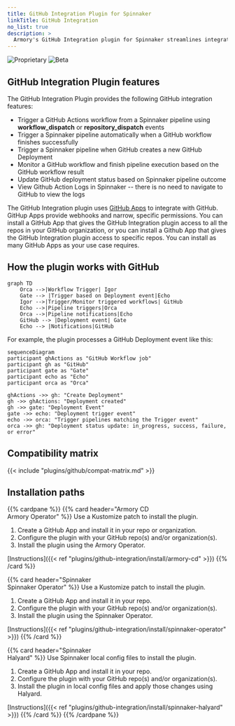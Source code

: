 ```yaml
---
title: GitHub Integration Plugin for Spinnaker
linkTitle: GitHub Integration
no_list: true
description: >
  Armory's GitHub Integration plugin for Spinnaker streamlines integration with GitHub Actions, filling the native support gap. The plugin enables easy triggering of GitHub Actions workflows, dynamic control of Spinnaker pipelines based on workflow outcomes, and seamless synchronization of GitHub Deployment statuses with Spinnaker pipeline conclusions.
---
```


![Proprietary](/images/proprietary.svg) ![Beta](/images/beta.svg)

## GitHub Integration Plugin features

The GitHub Integration Plugin provides the following GitHub integration features:

- Trigger a GitHub Actions workflow from a Spinnaker pipeline using **workflow_dispatch** or **repository_dispatch** events
- Trigger a Spinnaker pipeline automatically when a GitHub workflow finishes successfully
- Trigger a Spinnaker pipeline when GitHub creates a new GitHub Deployment
- Monitor a GitHub workflow and finish pipeline execution based on the GitHub workflow result
- Update GitHub deployment status based on Spinnaker pipeline outcome
- View Github Action Logs in Spinnaker -- there is no need to navigate to GitHub to view the logs

The GitHub Integration plugin uses [GitHub Apps](https://docs.github.com/en/apps/overview) to integrate with GitHub. GitHup Apps provide webhooks and narrow, specific permissions. You can install a GitHub App  that gives the GitHub Integration plugin access to all the repos in your GitHub organization, or you can install a Github App that gives the GitHub Integration plugin access to specific repos. You can install as many GitHub Apps as your use case requires.

## How the plugin works with GitHub

```mermaid
graph TD
	Orca -->|Workflow Trigger| Igor
	Gate --> |Trigger based on Deployment event|Echo
	Igor -->|Trigger/Monitor triggered workflows| GitHub
	Echo -->|Pipeline triggers|Orca
	Orca -->|Pipeline notifications|Echo
	GitHub --> |Deployment event| Gate
	Echo --> |Notifications|GitHub
```

For example, the plugin processes a GitHub Deployment event like this:

```mermaid
sequenceDiagram
participant ghActions as "GitHub Workflow job"
participant gh as "GitHub"
participant gate as "Gate"
participant echo as "Echo"
participant orca as "Orca"

ghActions ->> gh: "Create Deployment"
gh ->> ghActions: "Deployment created"
gh ->> gate: "Deployment Event"
gate ->> echo: "Deployment trigger event"
echo ->> orca: "Trigger pipelines matching the Trigger event"
orca ->> gh: "Deployment status update: in_progress, success, failure, or error"
```

## Compatibility matrix

{{< include "plugins/github/compat-matrix.md" >}}

## Installation paths

{{% cardpane %}}
{{% card header="Armory CD<br>Armory Operator" %}}
Use a Kustomize patch to install the plugin.

1. Create a GitHub App and install it in your repo or organization.
1. Configure the plugin with your GitHub repo(s) and/or organization(s).
1. Install the plugin using the Armory Operator.

[Instructions]({{< ref "plugins/github-integration/install/armory-cd" >}})
{{% /card %}}

{{% card header="Spinnaker<br>Spinnaker Operator" %}}
Use a Kustomize patch to install the plugin.

1. Create a GitHub App and install it in your repo.
1. Configure the plugin with your GitHub repo(s) and/or organization(s).
1. Install the plugin using the Spinnaker Operator.

[Instructions]({{< ref "plugins/github-integration/install/spinnaker-operator" >}})
{{% /card %}}

{{% card header="Spinnaker<br>Halyard" %}}
Use Spinnaker local config files to install the plugin.

1. Create a GitHub App and install it in your repo.
1. Configure the plugin with your GitHub repo(s) and/or organization(s).
1. Install the plugin in local config files and apply those changes using Halyard.

[Instructions]({{< ref "plugins/github-integration/install/spinnaker-halyard" >}})
{{% /card %}}
{{% /cardpane %}}
